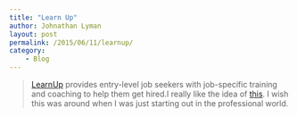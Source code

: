 ```yaml
---
title: "Learn Up"
author: Johnathan Lyman
layout: post
permalink: /2015/06/11/learnup/
category:
    - Blog
---
```


> [LearnUp](http://www.learnup.com) provides entry-level job seekers with job-specific training and coaching to help them get hired.I really like the idea of [this](http://www.learnup.com). I wish this was around when I was just starting out in the professional world.

